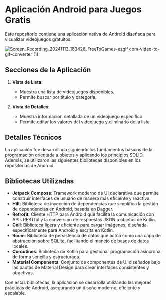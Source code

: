 # Aplicación Android para Juegos Gratis

Este repositorio contiene una aplicación nativa de Android diseñada para visualizar videojuegos gratuitos.

![Screen_Recording_20241113_163426_FreeToGames-ezgif com-video-to-gif-converter (1)](https://github.com/user-attachments/assets/bf63a67f-1086-4d05-a1d1-73dfbb5b3c2a)

## Secciones de la Aplicación

1. **Vista de Lista**: 
   - Muestra una lista de videojuegos disponibles.
   - Permite buscar por título y categoría.

2. **Vista de Detalles**: 
   - Muestra información detallada de un videojuego específico.
   - Permite editar los valores del videojuego y eliminarlo de la lista.

## Detalles Técnicos

La aplicación fue desarrollada siguiendo los fundamentos básicos de la programación orientada a objetos y aplicando los principios SOLID. Además, se utilizaron las siguientes bibliotecas disponibles en los repositorios de Android:

## Bibliotecas Utilizadas

- **Jetpack Compose**: Framework moderno de UI declarativa que permite construir interfaces de usuario de manera más eficiente y reactiva.
- **Hilt**: Biblioteca de inyección de dependencias que simplifica la gestión de dependencias en Android, basada en Dagger.
- **Retrofit**: Cliente HTTP para Android que facilita la comunicación con APIs RESTful y la conversión de respuestas JSON a objetos de Kotlin.
- **Coil**: Biblioteca ligera y eficiente para cargar imágenes, diseñada específicamente para Android y escrita en Kotlin.
- **Room**: Biblioteca de persistencia de datos que actúa como una capa de abstracción sobre SQLite, facilitando el manejo de bases de datos locales.
- **Coroutines**: Biblioteca de Kotlin para gestionar programación asíncrona de forma sencilla y estructurada.
- **Material Components**: Conjunto de componentes de UI diseñados bajo las pautas de Material Design para crear interfaces consistentes y atractivas.

Con estas bibliotecas, la aplicación se desarrolla utilizando las mejores prácticas de Android, asegurando un diseño moderno, eficiente y escalable.
